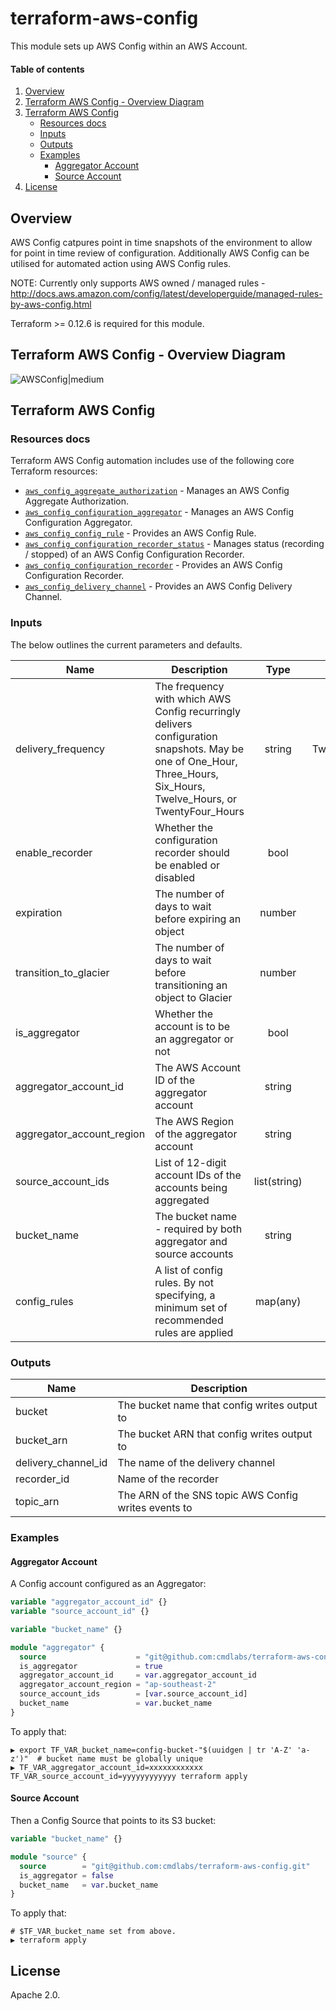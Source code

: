 <!-- vim: set ft=markdown: -->
# terraform-aws-config

This module sets up AWS Config within an AWS Account.

#### Table of contents

1. [Overview](#overview)
2. [Terraform AWS Config - Overview Diagram](#terraform-aws-config---overview-diagram)
3. [Terraform AWS Config](#terraform-aws-config)
    * [Resources docs](#resources-docs)
    * [Inputs](#inputs)
    * [Outputs](#outputs)
    * [Examples](#examples)
        - [Aggregator Account](#aggregator-account)
        - [Source Account](#source-account)
4. [License](#license)

## Overview

AWS Config catpures point in time snapshots of the environment to allow for point in time review of configuration. Additionally AWS Config can be utilised for automated action using AWS Config rules.

NOTE: Currently only supports AWS owned / managed rules - http://docs.aws.amazon.com/config/latest/developerguide/managed-rules-by-aws-config.html

Terraform >= 0.12.6 is required for this module.

## Terraform AWS Config - Overview Diagram

![AWSConfig|medium](docs/AWSConfig.png)

## Terraform AWS Config

### Resources docs

Terraform AWS Config automation includes use of the following core Terraform resources:

- [`aws_config_aggregate_authorization`](https://www.terraform.io/docs/providers/aws/r/aws_config_aggregate_authorization.html) - Manages an AWS Config Aggregate Authorization.
- [`aws_config_configuration_aggregator`](https://www.terraform.io/docs/providers/aws/r/aws_config_configuration_aggregator.html) - Manages an AWS Config Configuration Aggregator.
- [`aws_config_config_rule`](https://www.terraform.io/docs/providers/aws/r/config_config_rule.html) - Provides an AWS Config Rule.
- [`aws_config_configuration_recorder_status`](https://www.terraform.io/docs/providers/aws/r/aws_config_configuration_recorder_status.html) - Manages status (recording / stopped) of an AWS Config Configuration Recorder.
- [`aws_config_configuration_recorder`](https://www.terraform.io/docs/providers/aws/r/config_configuration_recorder.html) - Provides an AWS Config Configuration Recorder.
- [`aws_config_delivery_channel`](https://www.terraform.io/docs/providers/aws/r/config_delivery_channel.html) - Provides an AWS Config Delivery Channel.

### Inputs

The below outlines the current parameters and defaults.

| Name | Description | Type | Default | Required |
|------|-------------|:----:|:-------:|:--------:|
|delivery_frequency|The frequency with which AWS Config recurringly delivers configuration snapshots. May be one of One_Hour, Three_Hours, Six_Hours, Twelve_Hours, or TwentyFour_Hours|string|TwentyFour_Hours|No|
|enable_recorder|Whether the configuration recorder should be enabled or disabled|bool|true|No|
|expiration|The number of days to wait before expiring an object|number|2555|No|
|transition_to_glacier|The number of days to wait before transitioning an object to Glacier|number|30|No|
|is_aggregator|Whether the account is to be an aggregator or not|bool|false|No|
|aggregator_account_id|The AWS Account ID of the aggregator account|string|null|No|
|aggregator_account_region|The AWS Region of the aggregator account|string|null|No|
|source_account_ids|List of 12-digit account IDs of the accounts being aggregated|list(string)|[]|No|
|bucket_name|The bucket name - required by both aggregator and source accounts|string|""|Yes|
|config_rules|A list of config rules. By not specifying, a minimum set of recommended rules are applied|map(any)|(map)|No|

### Outputs

|Name|Description|
|------------|---------------------|
|bucket|The bucket name that config writes output to|
|bucket_arn|The bucket ARN that config writes output to|
|delivery_channel_id|The name of the delivery channel|
|recorder_id|Name of the recorder|
|topic_arn|The ARN of the SNS topic AWS Config writes events to|

### Examples

#### Aggregator Account

A Config account configured as an Aggregator:

```tf
variable "aggregator_account_id" {}
variable "source_account_id" {}

variable "bucket_name" {}

module "aggregator" {
  source                    = "git@github.com:cmdlabs/terraform-aws-config.git"
  is_aggregator             = true
  aggregator_account_id     = var.aggregator_account_id
  aggregator_account_region = "ap-southeast-2"
  source_account_ids        = [var.source_account_id]
  bucket_name               = var.bucket_name
}
```

To apply that:

```text
▶ export TF_VAR_bucket_name=config-bucket-"$(uuidgen | tr 'A-Z' 'a-z')"  # bucket name must be globally unique
▶ TF_VAR_aggregator_account_id=xxxxxxxxxxxx TF_VAR_source_account_id=yyyyyyyyyyyy terraform apply
```

#### Source Account

Then a Config Source that points to its S3 bucket:

```tf
variable "bucket_name" {}

module "source" {
  source        = "git@github.com:cmdlabs/terraform-aws-config.git"
  is_aggregator = false
  bucket_name   = var.bucket_name
}
```

To apply that:

```text
# $TF_VAR_bucket_name set from above.
▶ terraform apply
```

## License

Apache 2.0.
